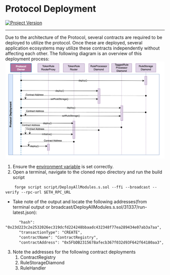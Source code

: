 # Protocol Deployment
[![Project Version][version-image]][version-url]

---
Due to the architecture of the Protocol, several contracts are required to be deployed to utilize the protocol. Once these are deployed, 
several application ecosystems may utilize these contracts independently without affecting each other. The following diagram
is an overview of this deployment process:
![Protocol deployment sequence diagram](../images/ProtocolDeployment.png)

1. Ensure the [environment variable][environment-url] is set correctly.
2. Open a terminal, navigate to the cloned repo directory and run the build script
````
    forge script script/DeployAllModules.s.sol --ffi --broadcast --verify --rpc-url $ETH_RPC_URL
````
- Take note of the output and locate the following addresses(from terminal output or broadcast/DeployAllModules.s.sol/31337/run-latest.json):
```
      "hash": "0x23d223c2e2532026ec319dcfd224248bbaadc432348f77ea289434e07ab3a7aa",
      "transactionType": "CREATE",
      "contractName": "ContractRegistry",
      "contractAddress": "0x5FbDB2315678afecb367f032d93F642f64180aa3",

```
3. Note the addresses for the following contract deployments
   1. ContractRegistry
   2. RuleStorageDiamond
   3. RuleHandler

<!-- These are the body links -->
[environment-url]: ./SET-ENVIRONMENT.md

<!-- These are the header links -->
[version-image]: https://img.shields.io/badge/Version-1.0.0-brightgreen?style=for-the-badge&logo=appveyor
[version-url]: https://github.com/thrackle-io/Tron
